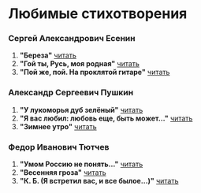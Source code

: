 # Любимые стихотворения

### Сергей Александрович Есенин

1. **"Береза"** [читать](./yesenin/poem-01%20(2).md)
2. **"Гой ты, Русь, моя родная"** [читать]( ./yesenin/poem-02%20(2).md)
3. **"Пой же, пой. На проклятой гитаре"** [читать](./yesenin/poem-03%20(2).md)

### Александр Сергеевич Пушкин

1. **"У лукоморья дуб зелёный"** [читать](./pushkin/poem-01.md)
2. **"Я вас любил: любовь еще, быть может…"** [читать](./pushkin/poem-02.md)
3. **"Зимнее утро"** [читать](./pushkin/poem-03.md)

### Федор Иванович Тютчев

1. **"Умом Россию не понять…"** [читать](./tyutchev/poem-01%20(1).md)
2. **"Весенняя гроза"** [читать](./tyutchev/poem-02%20(1).md)
3. **"К. Б. (Я встретил вас, и все былое…)"** [читать](./tyutchev/poem-03%20(1).md)
